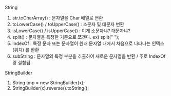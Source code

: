 String

1. str.toCharArray() : 문자열을 Char 배열로 변환
2. toLowerCase() / toUpperCase() : 소문자 및 대문자 변환
3. isLowerCase() / isUpperCase() : 이게 소문자냐? 대문자냐?
4. split() : 문자열을 특정한 기준으로 쪼갠다. ex) split(" ");
5. indexOf : 특정 문자 또는 문자열이 원래 문자열 내에서 처음으로 나타나는 인덱스 (위치) 를 반환
6. subString : 문자열의 특정 부분을 추출하여 새로운 문자열을 반환 / 주로 IndexOf랑 결합됨.

StringBuilder

1. String tmp = new StringBuilder(x);
2. StringBuilder(x).reverse().toString();